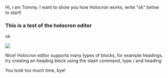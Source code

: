 Hi, i am Tommy. I want to show you how Holocron works, write "ok" below to start!

### This is a test of the holocron editor

ok

![](https://holocron.so/uploads/fe2eb23a-neom-el92hmat91o-unsplash.jpg.jpeg)

Nice! Holocron editor supports many types of blocks, for example headings, try creating an heading block using the slash command, type / and heading

You took too much time, bye!